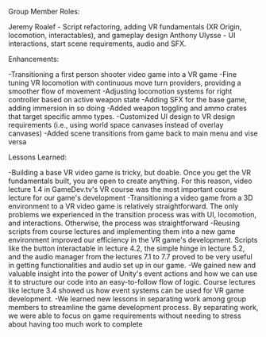 Group Member Roles:

Jeremy Roalef - Script refactoring, adding VR fundamentals (XR Origin, locomotion, interactables), and gameplay design
Anthony Ulysse - UI interactions, start scene requirements, audio and SFX.


Enhancements:

-Transitioning a first person shooter video game into a VR game
-Fine tuning VR locomotion with continuous move turn providers, providing a smoother flow of movement
-Adjusting locomotion systems for right controller based on active weapon state
-Adding SFX for the base game, adding immersion in so doing
-Added weapon toggling and ammo crates that target specific ammo types.
-Customized UI design to VR design requirements (i.e., using world space canvases instead of overlay canvases)
-Added scene transitions from game back to main menu and vise versa


Lessons Learned:

-Building a base VR video game is tricky, but doable. Once you get the VR fundamentals built, you are open to create anything. For this reason, video lecture 1.4 in GameDev.tv's VR course was the most important course lecture for our game's development
-Transitioning a video game from a 3D environment to a VR video game is relatively straightforward. The only problems we experienced in the transition process was with UI, locomotion, and interactions. Otherwise, the process was straightforward
-Reusing scripts from course lectures and implementing them into a new game environment improved our efficiency in the VR game's development. Scripts like the button interactable in lecture 4.2, the simple hinge in lecture 5.2, and the audio manager from the lectures 7.1 to 7.7 proved
 to be very useful in getting functionalities and audio set up in our game.
-We gained new and valuable insight into the power of Unity's event actions and how we can use it to structure our code into an easy-to-follow flow of logic. Course lectures like lecture 3.4 showed us how event systems can be used for VR game development.
-We learned new lessons in separating work among group members to streamline the game development process. By separating work, we were able to focus on game requirements without needing to stress about having too much work to complete
